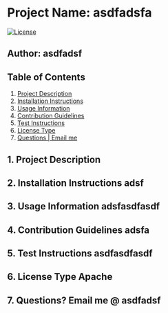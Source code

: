 # Project Name: asdfadsfa

[![License](https://img.shields.io/badge/License-Apache%202.0-blue.svg)](https://opensource.org/licenses/Apache-2.0)

## Author: asdfadsf

## Table of Contents
<!--ts-->
1. [ Project Description ](#desc)
2. [ Installation Instructions ](#inst)
3. [ Usage Information ](#use)
4. [ Contribution Guidelines ](#guide)
5. [ Test Instructions ](#test)
6. [ License Type ](#l-type)
7. [ Questions | Email me ](#email)


<!--te-->
<a name="desc"></a>
## 1. Project Description

<a name="inst"></a>
## 2. Installation Instructions adsf

<a name="use"></a>
## 3. Usage Information adsfasdfasdf

<a name="guide"></a>
## 4. Contribution Guidelines adsfa

<a name="test"></a>
## 5. Test Instructions asdfasdfasdf

<a name="l-type"></a>
## 6. License Type Apache

<a name="email"></a>
## 7. Questions? Email me @ asdfadsf

